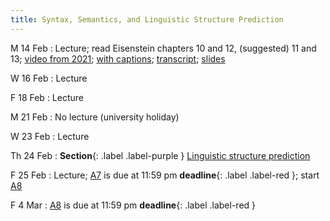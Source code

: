 ```yaml
---
title: Syntax, Semantics, and Linguistic Structure Prediction 
---
```


M 14 Feb
: Lecture; read Eisenstein chapters 10 and 12, (suggested) 11 and 13; [video from 2021](https://drive.google.com/file/d/1gGXlnv2livCAhH6CK3H-5ij1ZsBNRsOM/view?usp=sharing); [with captions](https://drive.google.com/file/d/1dkGLEjvFupyzBzpb426vkUVC0eMcE6Tu/view?usp=sharing); [transcript](https://drive.google.com/file/d/1ybQeIScWKpOYjq-DC18HWevgn4oDEXwh/view?usp=sharing); [slides](https://drive.google.com/file/d/1KGu3oxTRoLcvKQqPcRhHBuntDCyj6cj4/view?usp=sharing) 

W 16 Feb
: Lecture

F 18 Feb
: Lecture

M 21 Feb
: No lecture (university holiday)

W 23 Feb
: Lecture

Th 24 Feb
: **Section**{: .label .label-purple } [Linguistic structure prediction](#)

F 25 Feb
: Lecture; [A7](assets/docs/A7.pdf) is due at 11:59 pm **deadline**{:
.label .label-red }; start [A8](assets/docs/A8.pdf) 

F 4 Mar
: [A8](assets/docs/A8.pdf) is due at 11:59 pm **deadline**{: .label .label-red }


